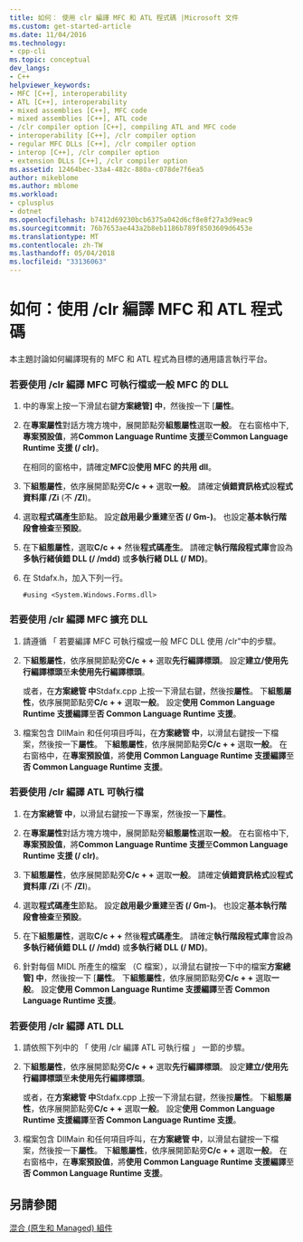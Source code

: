 ```yaml
---
title: 如何： 使用 clr 編譯 MFC 和 ATL 程式碼 |Microsoft 文件
ms.custom: get-started-article
ms.date: 11/04/2016
ms.technology:
- cpp-cli
ms.topic: conceptual
dev_langs:
- C++
helpviewer_keywords:
- MFC [C++], interoperability
- ATL [C++], interoperability
- mixed assemblies [C++], MFC code
- mixed assemblies [C++], ATL code
- /clr compiler option [C++], compiling ATL and MFC code
- interoperability [C++], /clr compiler option
- regular MFC DLLs [C++], /clr compiler option
- interop [C++], /clr compiler option
- extension DLLs [C++], /clr compiler option
ms.assetid: 12464bec-33a4-482c-880a-c078de7f6ea5
author: mikeblome
ms.author: mblome
ms.workload:
- cplusplus
- dotnet
ms.openlocfilehash: b7412d69230bcb6375a042d6cf8e8f27a3d9eac9
ms.sourcegitcommit: 76b7653ae443a2b8eb1186b789f8503609d6453e
ms.translationtype: MT
ms.contentlocale: zh-TW
ms.lasthandoff: 05/04/2018
ms.locfileid: "33136063"
---
```

# <a name="how-to-compile-mfc-and-atl-code-by-using-clr"></a>如何：使用 /clr 編譯 MFC 和 ATL 程式碼
本主題討論如何編譯現有的 MFC 和 ATL 程式為目標的通用語言執行平台。  
  
### <a name="to-compile-an-mfc-executable-or-regular-mfc-dll-by-using-clr"></a>若要使用 /clr 編譯 MFC 可執行檔或一般 MFC 的 DLL  
  
1.  中的專案上按一下滑鼠右鍵**方案總管] 中**，然後按一下 [**屬性**。  
  
2.  在**專案屬性**對話方塊方塊中，展開節點旁**組態屬性**選取**一般**。 在右窗格中下,**專案預設值**，將**Common Language Runtime 支援**至**Common Language Runtime 支援 (/ clr)**。  
  
     在相同的窗格中，請確定**MFC**設**使用 MFC 的共用 dll**。  
  
3.  下**組態屬性**，依序展開節點旁**C/c + +** 選取**一般**。 請確定**偵錯資訊格式**設**程式資料庫 /Zi** (不 **/ZI**)。  
  
4.  選取**程式碼產生**節點。 設定**啟用最少重建**至**否 (/ Gm-)**。 也設定**基本執行階段會檢查**至**預設**。  
  
5.  在下**組態屬性**，選取**C/c + +** 然後**程式碼產生**。 請確定**執行階段程式庫**會設為**多執行緒偵錯 DLL (/ /mdd)** 或**多執行緒 DLL (/ MD)**。  
  
6.  在 Stdafx.h，加入下列一行。  
  
    ```  
    #using <System.Windows.Forms.dll>  
    ```  
  
### <a name="to-compile-an-mfc-extension-dll-by-using-clr"></a>若要使用 /clr 編譯 MFC 擴充 DLL  
  
1.  請遵循 「 若要編譯 MFC 可執行檔或一般 MFC DLL 使用 /clr"中的步驟。  
  
2.  下**組態屬性**，依序展開節點旁**C/c + +** 選取**先行編譯標頭**。 設定**建立/使用先行編譯標頭**至**未使用先行編譯標頭**。  
  
     或者，在**方案總管 中**Stdafx.cpp 上按一下滑鼠右鍵，然後按**屬性**。 下**組態屬性**，依序展開節點旁**C/c + +** 選取**一般**。 設定**使用 Common Language Runtime 支援編譯**至**否 Common Language Runtime 支援**。  
  
3.  檔案包含 DllMain 和任何項目呼叫，在**方案總管 中**，以滑鼠右鍵按一下檔案，然後按一下**屬性**。 下**組態屬性**，依序展開節點旁**C/c + +** 選取**一般**。 在右窗格中，在**專案預設值**，將**使用 Common Language Runtime 支援編譯**至**否 Common Language Runtime 支援**。  
  
### <a name="to-compile-an-atl-executable-by-using-clr"></a>若要使用 /clr 編譯 ATL 可執行檔  
  
1.  在**方案總管 中**，以滑鼠右鍵按一下專案，然後按一下**屬性**。  
  
2.  在**專案屬性**對話方塊方塊中，展開節點旁**組態屬性**選取**一般**。 在右窗格中下,**專案預設值**，將**Common Language Runtime 支援**至**Common Language Runtime 支援 (/ clr)**。  
  
3.  下**組態屬性**，依序展開節點旁**C/c + +** 選取**一般**。 請確定**偵錯資訊格式**設**程式資料庫 /Zi** (不 **/ZI**)。  
  
4.  選取**程式碼產生**節點。 設定**啟用最少重建**至**否 (/ Gm-)**。 也設定**基本執行階段會檢查**至**預設**。  
  
5.  在下**組態屬性**，選取**C/c + +** 然後**程式碼產生**。 請確定**執行階段程式庫**會設為**多執行緒偵錯 DLL (/ /mdd)** 或**多執行緒 DLL (/ MD)**。  
  
6.  針對每個 MIDL 所產生的檔案 （C 檔案），以滑鼠右鍵按一下中的檔案**方案總管] 中**，然後按一下 [**屬性**。 下**組態屬性**，依序展開節點旁**C/c + +** 選取**一般**。 設定**使用 Common Language Runtime 支援編譯**至**否 Common Language Runtime 支援**。  
  
### <a name="to-compile-an-atl-dll-by-using-clr"></a>若要使用 /clr 編譯 ATL DLL  
  
1.  請依照下列中的 「 使用 /clr 編譯 ATL 可執行檔 」 一節的步驟。  
  
2.  下**組態屬性**，依序展開節點旁**C/c + +** 選取**先行編譯標頭**。 設定**建立/使用先行編譯標頭**至**未使用先行編譯標頭**。  
  
     或者，在**方案總管 中**Stdafx.cpp 上按一下滑鼠右鍵，然後按**屬性**。 下**組態屬性**，依序展開節點旁**C/c + +** 選取**一般**。 設定**使用 Common Language Runtime 支援編譯**至**否 Common Language Runtime 支援**。  
  
3.  檔案包含 DllMain 和任何項目呼叫，在**方案總管 中**，以滑鼠右鍵按一下檔案，然後按一下**屬性**。 下**組態屬性**，依序展開節點旁**C/c + +** 選取**一般**。 在右窗格中，在**專案預設值**，將**使用 Common Language Runtime 支援編譯**至**否 Common Language Runtime 支援**。  
  
## <a name="see-also"></a>另請參閱  
 [混合 (原生和 Managed) 組件](../dotnet/mixed-native-and-managed-assemblies.md)